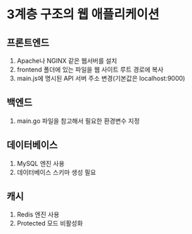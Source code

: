 # 3계층 구조의 웹 애플리케이션 

## 프론트엔드

1. Apache나 NGINX 같은 웹서버를 설치
2. frontend 폴더에 있는 파일을 웹 사이트 루트 경로에 복사
3. main.js에 명시된 API 서버 주소 변경(기본값은 localhost:9000)

## 백엔드
1. main.go 파일을 참고해서 필요한 환경변수 지정

## 데이터베이스
1. MySQL 엔진 사용
2. 데이터베이스 스키마 생성 필요

## 캐시
1. Redis 엔진 사용
2. Protected 모드 비활성화